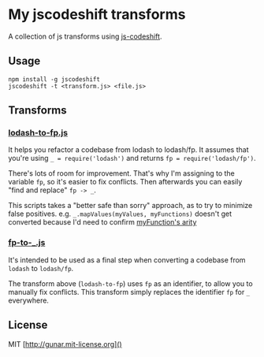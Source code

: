 # My jscodeshift transforms

A collection of js transforms using [js-codeshift](https://github.com/facebook/jscodeshift).

## Usage

```
npm install -g jscodeshift
jscodeshift -t <transform.js> <file.js>
```

## Transforms

### [lodash-to-fp.js](lodash-to-fp.js)

It helps you refactor a codebase from lodash to lodash/fp. It assumes that you're using `_ = require('lodash')` and returns `fp = require('lodash/fp')`.

There's lots of room for improvement. That's why I'm assigning to the variable `fp`, so it's easier to fix conflicts. Then afterwards you can easily "find and replace" `fp -> _`.

This scripts takes a "better safe than sorry" approach, as to try to minimize false positives.
 e.g. `_.mapValues(myValues, myFunctions)` doesn't get converted because I'd need to confirm [myFunction's arity](https://github.com/lodash/lodash/wiki/FP-Guide#fixed-arity)

### [fp-to-_.js](fp-to-_.js)

It's intended to be used as a final step when converting a codebase from `lodash` to `lodash/fp`.

The transform above (`lodash-to-fp`) uses `fp` as an identifier, to allow you to manually fix conflicts.
This transform simply replaces the identifier `fp` for `_` everywhere.


## License

MIT [http://gunar.mit-license.org]()
